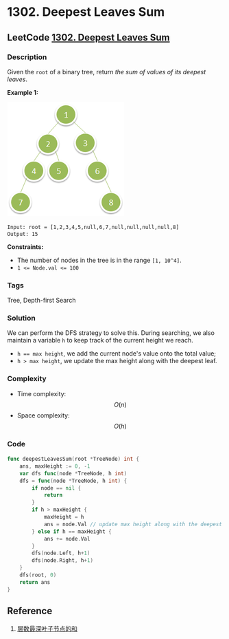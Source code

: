 # 1302. Deepest Leaves Sum

## LeetCode [1302. Deepest Leaves Sum](title)

### Description

Given the `root` of a binary tree, return _the sum of values of its deepest leaves_.

**Example 1:**

![](../.gitbook/assets/image%20%2820%29.png)

```text
Input: root = [1,2,3,4,5,null,6,7,null,null,null,null,8]
Output: 15
```

**Constraints:**

* The number of nodes in the tree is in the range `[1, 10^4]`.
* `1 <= Node.val <= 100`

### Tags

Tree, Depth-first Search

### Solution

We can perform the DFS strategy to solve this. During searching, we also maintain a variable `h` to keep track of the current height we reach.

* `h == max height`, we add the current node's value onto the total value;
* `h > max height`, we update the max height along with the deepest leaf.

### Complexity

* Time complexity: $$O(n)$$
* Space complexity: $$O(h)$$

### Code

```go
func deepestLeavesSum(root *TreeNode) int {
	ans, maxHeight := 0, -1
	var dfs func(node *TreeNode, h int)
	dfs = func(node *TreeNode, h int) {
		if node == nil {
			return
		}
		if h > maxHeight {
			maxHeight = h
			ans = node.Val // update max height along with the deepest leaf
		} else if h == maxHeight {
			ans += node.Val
		}
		dfs(node.Left, h+1)
		dfs(node.Right, h+1)
	}
	dfs(root, 0)
	return ans
}
```

## Reference

1. [层数最深叶子节点的和](https://leetcode-cn.com/problems/deepest-leaves-sum/solution/ceng-shu-zui-shen-xie-zi-jie-dian-de-he-by-leetc-2/)

